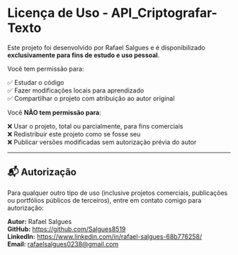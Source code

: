 # Licença de Uso - API_Criptografar-Texto

Este projeto foi desenvolvido por Rafael Salgues e é disponibilizado **exclusivamente para fins de estudo e uso pessoal**.

Você tem permissão para:

✅ Estudar o código  
✅ Fazer modificações locais para aprendizado  
✅ Compartilhar o projeto com atribuição ao autor original

Você **NÃO tem permissão para**:

❌ Usar o projeto, total ou parcialmente, para fins comerciais  
❌ Redistribuir este projeto como se fosse seu  
❌ Publicar versões modificadas sem autorização prévia do autor

---

## 📬 Autorização

Para qualquer outro tipo de uso (inclusive projetos comerciais, publicações ou portfólios públicos de terceiros), entre em contato comigo para autorização:

**Autor:** Rafael Salgues  
**GitHub:** https://github.com/Salgues8519  
**LinkedIn:** https://www.linkedin.com/in/rafael-salgues-68b776258/  
**Email:** rafaelsalgues0238@gmail.com
